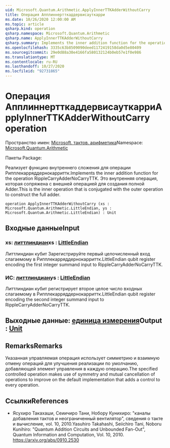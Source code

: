```yaml
---
uid: Microsoft.Quantum.Arithmetic.ApplyInnerTTKAdderWithoutCarry
title: Операция Апплиннертткаддервисауткарри
ms.date: 10/26/2020 12:00:00 AM
ms.topic: article
qsharp.kind: operation
qsharp.namespace: Microsoft.Quantum.Arithmetic
qsharp.name: ApplyInnerTTKAdderWithoutCarry
qsharp.summary: Implements the inner addition function for the operation RippleCarryAdderNoCarryTTK. This is the inner operation that is conjugated with the outer operation to construct the full adder.
ms.openlocfilehash: 3335c63b8509090deed1172419158da0d5e80409
ms.sourcegitcommit: 29e0d88a30e4166fa580132124b0eb57e1f0e986
ms.translationtype: MT
ms.contentlocale: ru-RU
ms.lasthandoff: 10/27/2020
ms.locfileid: "92731865"
---
```

# <a name="applyinnerttkadderwithoutcarry-operation"></a><span data-ttu-id="85e89-102">Операция Апплиннертткаддервисауткарри</span><span class="sxs-lookup"><span data-stu-id="85e89-102">ApplyInnerTTKAdderWithoutCarry operation</span></span>

<span data-ttu-id="85e89-103">Пространство имен: [Microsoft. тактов. арифметика](xref:Microsoft.Quantum.Arithmetic)</span><span class="sxs-lookup"><span data-stu-id="85e89-103">Namespace: [Microsoft.Quantum.Arithmetic](xref:Microsoft.Quantum.Arithmetic)</span></span>

<span data-ttu-id="85e89-104">Пакеты [](https://nuget.org/packages/)</span><span class="sxs-lookup"><span data-stu-id="85e89-104">Package: [](https://nuget.org/packages/)</span></span>


<span data-ttu-id="85e89-105">Реализует функцию внутреннего сложения для операции Рипплекарряддернокарриттк.</span><span class="sxs-lookup"><span data-stu-id="85e89-105">Implements the inner addition function for the operation RippleCarryAdderNoCarryTTK.</span></span> <span data-ttu-id="85e89-106">Это внутренняя операция, которая сопряжена с внешней операцией для создания полной Adder.</span><span class="sxs-lookup"><span data-stu-id="85e89-106">This is the inner operation that is conjugated with the outer operation to construct the full adder.</span></span>

```qsharp
operation ApplyInnerTTKAdderWithoutCarry (xs : Microsoft.Quantum.Arithmetic.LittleEndian, ys : Microsoft.Quantum.Arithmetic.LittleEndian) : Unit
```


## <a name="input"></a><span data-ttu-id="85e89-107">Входные данные</span><span class="sxs-lookup"><span data-stu-id="85e89-107">Input</span></span>

### <a name="xs--littleendian"></a><span data-ttu-id="85e89-108">xs: [литтлиндиан](xref:Microsoft.Quantum.Arithmetic.LittleEndian)</span><span class="sxs-lookup"><span data-stu-id="85e89-108">xs : [LittleEndian](xref:Microsoft.Quantum.Arithmetic.LittleEndian)</span></span>

<span data-ttu-id="85e89-109">Литтлиндиан кубит Зарегистрируйте первый целочисленный вход слагаемому в Рипплекарряддернокарриттк.</span><span class="sxs-lookup"><span data-stu-id="85e89-109">LittleEndian qubit register encoding the first integer summand input to RippleCarryAdderNoCarryTTK.</span></span>


### <a name="ys--littleendian"></a><span data-ttu-id="85e89-110">ИС: [литтлиндиан](xref:Microsoft.Quantum.Arithmetic.LittleEndian)</span><span class="sxs-lookup"><span data-stu-id="85e89-110">ys : [LittleEndian](xref:Microsoft.Quantum.Arithmetic.LittleEndian)</span></span>

<span data-ttu-id="85e89-111">Литтлиндиан кубит регистрирует второе целое число входных слагаемому в Рипплекарряддернокарриттк.</span><span class="sxs-lookup"><span data-stu-id="85e89-111">LittleEndian qubit register encoding the second integer summand input to RippleCarryAdderNoCarryTTK.</span></span>



## <a name="output--unit"></a><span data-ttu-id="85e89-112">Выходные данные: [единица измерения](xref:microsoft.quantum.lang-ref.unit)</span><span class="sxs-lookup"><span data-stu-id="85e89-112">Output : [Unit](xref:microsoft.quantum.lang-ref.unit)</span></span>



## <a name="remarks"></a><span data-ttu-id="85e89-113">Remarks</span><span class="sxs-lookup"><span data-stu-id="85e89-113">Remarks</span></span>

<span data-ttu-id="85e89-114">Указанная управляемая операция использует симметрию и взаимную отмену операций для улучшения реализации по умолчанию, добавляющей элемент управления в каждую операцию.</span><span class="sxs-lookup"><span data-stu-id="85e89-114">The specified controlled operation makes use of symmetry and mutual cancellation of operations to improve on the default implementation that adds a control to every operation.</span></span>

## <a name="references"></a><span data-ttu-id="85e89-115">Ссылки</span><span class="sxs-lookup"><span data-stu-id="85e89-115">References</span></span>

- <span data-ttu-id="85e89-116">Ясухиро Такахаши, Сеиичиро Тани, Нобору Кунихиро: "каналы добавления тактов и неограниченный вентилятор", сведения о такте и вычисление, vol. 10, 2010.</span><span class="sxs-lookup"><span data-stu-id="85e89-116">Yasuhiro Takahashi, Seiichiro Tani, Noboru Kunihiro: "Quantum Addition Circuits and Unbounded Fan-Out", Quantum Information and Computation, Vol. 10, 2010.</span></span>
  https://arxiv.org/abs/0910.2530
